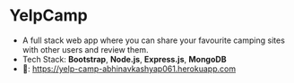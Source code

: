 # YelpCamp
- A full stack web app where you can share your favourite camping sites with other users and review them.
- Tech Stack: **Bootstrap**, **Node.js**, **Express.js**, **MongoDB**
- 🔗: https://yelp-camp-abhinavkashyap061.herokuapp.com
